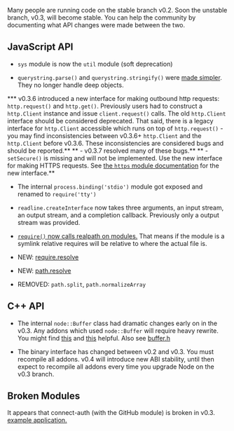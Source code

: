 Many people are running code on the stable branch v0.2. Soon the unstable branch, v0.3, will become stable. You can help the community by documenting what API changes were made between the two.

## JavaScript API

* `sys` module is now the `util` module (soft deprecation)

* `querystring.parse()` and `querystring.stringify()` were [made simpler](https://github.com/ry/node/commit/422d3c93bc7391e105cfb4363011088c27ec86a6). They no longer handle deep objects.

*** v0.3.6 introduced a new interface for making outbound http requests: `http.request()` and `http.get()`. Previously users had to construct a `http.Client` instance and issue `client.request()` calls. The old `http.Client` interface should be considered deprecated. That said, there is a legacy interface for `http.Client` accessible which runs on top of `http.request()` - you may find inconsistencies between v0.3.6+ `http.Client` and the `http.Client` before v0.3.6. These inconsistencies are considered bugs and should be reported.**
**  - v0.3.7 resolved many of these bugs.**
**  - `setSecure()` is missing and will not be implemented. Use the new interface for making HTTPS requests. See [the `https` module documentation](https://github.com/ry/node/blob/v0.3.7/doc/api/https.markdown) for the new interface.**

* The internal `process.binding('stdio')` module got exposed and renamed to `require('tty')`

* `readline.createInterface` now takes three arguments, an input stream, an output stream, and a completion callback. Previously only a output stream was provided.

* [`require()` now calls realpath on modules.](https://github.com/ry/node/commit/0853730c35e567b1cd2e553986298e57f3908f02) That means if the module is a symlink relative requires will be relative to where the actual file is.

* NEW: [require.resolve](http://nodejs.org/docs/v0.3.6/api/all.html#require.resolve)

* NEW: [path.resolve](http://nodejs.org/docs/v0.3.6/api/all.html#path.resolve)

* REMOVED: `path.split`, `path.normalizeArray`


## C++ API

* The internal `node::Buffer` class had dramatic changes early on in the v0.3. Any addons which used `node::Buffer` will require heavy rewrite. You might find [this](https://github.com/pkrumins/node-png/blob/791d4c6df1402daa15dc7930f084d95c48e63c98/src/buffer_compat.h) and [this](https://github.com/pkrumins/node-png/blob/791d4c6df1402daa15dc7930f084d95c48e63c98/src/buffer_compat.c) helpful. Also see [buffer.h](https://github.com/ry/node/blob/v0.3.7/src/node_buffer.h)

* The binary interface has changed between v0.2 and v0.3. You must recompile all addons. v0.4 will introduce new ABI stability, until then expect to recompile all addons every time you upgrade Node on the v0.3 branch.

## Broken Modules

It appears that connect-auth (with the GitHub module) is broken in v0.3.  [example application.](https://github.com/aaronblohowiak/connect-auth-37-bug-example)